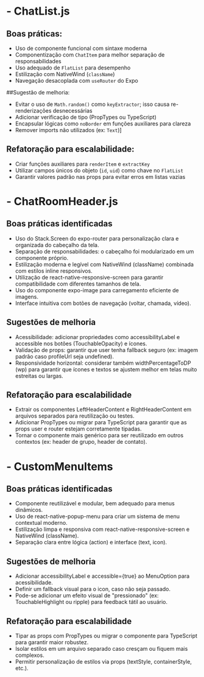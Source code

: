 # - ChatList.js
## Boas práticas:
- Uso de componente funcional com sintaxe moderna
- Componentização com `ChatItem` para melhor separação de responsabilidades
- Uso adequado de `FlatList` para desempenho
- Estilização com NativeWind (`className`)
- Navegação desacoplada com `useRouter` do Expo

##Sugestão de melhoria:
- Evitar o uso de `Math.random()` como `keyExtractor`; isso causa re-renderizações desnecessárias
- Adicionar verificação de tipo (PropTypes ou TypeScript)
- Encapsular lógicas como `noBorder` em funções auxiliares para clareza
- Remover imports não utilizados (ex: `Text`)]

## Refatoração para escalabilidade:
- Criar funções auxiliares para `renderItem` e `extractKey`
- Utilizar campos únicos do objeto (`id`, `uid`) como chave no `FlatList`
- Garantir valores padrão nas props para evitar erros em listas vazias

# - ChatRoomHeader.js
##  Boas práticas identificadas
- Uso do Stack.Screen do expo-router para personalização clara e organizada do cabeçalho da tela.
- Separação de responsabilidades: o cabeçalho foi modularizado em um componente próprio.
- Estilização moderna e legível com NativeWind (className) combinada com estilos inline responsivos.
- Utilização de react-native-responsive-screen para garantir compatibilidade com diferentes tamanhos de tela.
- Uso do componente expo-image para carregamento eficiente de imagens.
- Interface intuitiva com botões de navegação (voltar, chamada, vídeo).

## Sugestões de melhoria
- Acessibilidade: adicionar propriedades como accessibilityLabel e accessible nos botões (TouchableOpacity) e ícones.
- Validação de props: garantir que user tenha fallback seguro (ex: imagem padrão caso profileUrl seja undefined).
- Responsividade horizontal: considerar também widthPercentageToDP (wp) para garantir que ícones e textos se ajustem melhor em telas muito estreitas ou largas.
  
## Refatoração para escalabilidade
- Extrair os componentes LeftHeaderContent e RightHeaderContent em arquivos separados para reutilização ou testes.
- Adicionar PropTypes ou migrar para TypeScript para garantir que as props user e router estejam corretamente tipadas.
- Tornar o componente mais genérico para ser reutilizado em outros contextos (ex: header de grupo, header de contato).

# - CustomMenuItems

## Boas práticas identificadas
- Componente reutilizável e modular, bem adequado para menus dinâmicos.
- Uso de react-native-popup-menu para criar um sistema de menu contextual moderno.
- Estilização limpa e responsiva com react-native-responsive-screen e NativeWind (className).
- Separação clara entre lógica (action) e interface (text, icon).

## Sugestões de melhoria
- Adicionar accessibilityLabel e accessible={true} ao MenuOption para acessibilidade.
- Definir um fallback visual para o icon, caso não seja passado.
- Pode-se adicionar um efeito visual de "pressionado" (ex: TouchableHighlight ou ripple) para feedback tátil ao usuário.

## Refatoração para escalabilidade
- Tipar as props com PropTypes ou migrar o componente para TypeScript para garantir maior robustez.
- Isolar estilos em um arquivo separado caso cresçam ou fiquem mais complexos.
- Permitir personalização de estilos via props (textStyle, containerStyle, etc.).

  

  
